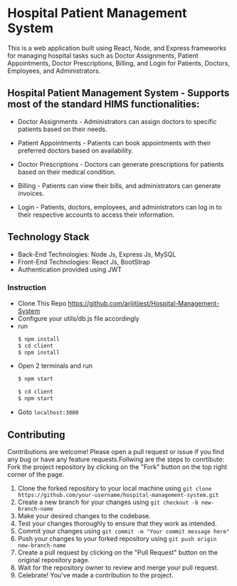 # Hospital Patient Management System
This is a web application built using React, Node, and Express frameworks for managing hospital tasks such as Doctor Assignments, Patient Appointments, Doctor Prescriptions, Billing, and Login for Patients, Doctors, Employees, and Administrators.

## Hospital Patient Management System - Supports most of the standard HIMS functionalities:
* Doctor Assignments - Administrators can assign doctors to specific patients based on their needs.

* Patient Appointments - Patients can book appointments with their preferred doctors based on availability.

* Doctor Prescriptions - Doctors can generate prescriptions for patients based on their medical condition.

* Billing - Patients can view their bills, and administrators can generate invoices.

* Login - Patients, doctors, employees, and administrators can log in to their respective accounts to access their information.

## Technology Stack
* Back-End Technologies: Node Js, Express Js, MySQL
* Front-End Technologies: React Js, BootStrap
* Authentication provided using JWT

### Instruction
* Clone This Repo https://github.com/arijitiiest/Hospital-Management-System
* Configure your utils/db.js file accordingly
* run 
  ``` bash
  $ npm install
  $ cd client
  $ npm install
  ```
* Open 2 terminals and run
  ``` bash
  $ npm start
  ```
  ```bash
  $ cd client
  $ npm start
  ```
* Goto `localhost:3000`

## Contributing
Contributions are welcome! Please open a pull request or issue if you find any bug or have any feature requests.Follwing are the steps to conrtibute:
Fork the project repository by clicking on the "Fork" button on the top right corner of the page.

1) Clone the forked repository to your local machine using 
``` git clone https://github.com/your-username/hospital-management-system.git ```
2) Create a new branch for your changes using ``` git checkout -b new-branch-name ```
3) Make your desired changes to the codebase.
4) Test your changes thoroughly to ensure that they work as intended.
5) Commit your changes using ``` git commit -m "Your commit message here" ```
6) Push your changes to your forked repository using ``` git push origin new-branch-name ```
7) Create a pull request by clicking on the "Pull Request" button on the original repository page.
8) Wait for the repository owner to review and merge your pull request.
9) Celebrate! You've made a contribution to the project.
